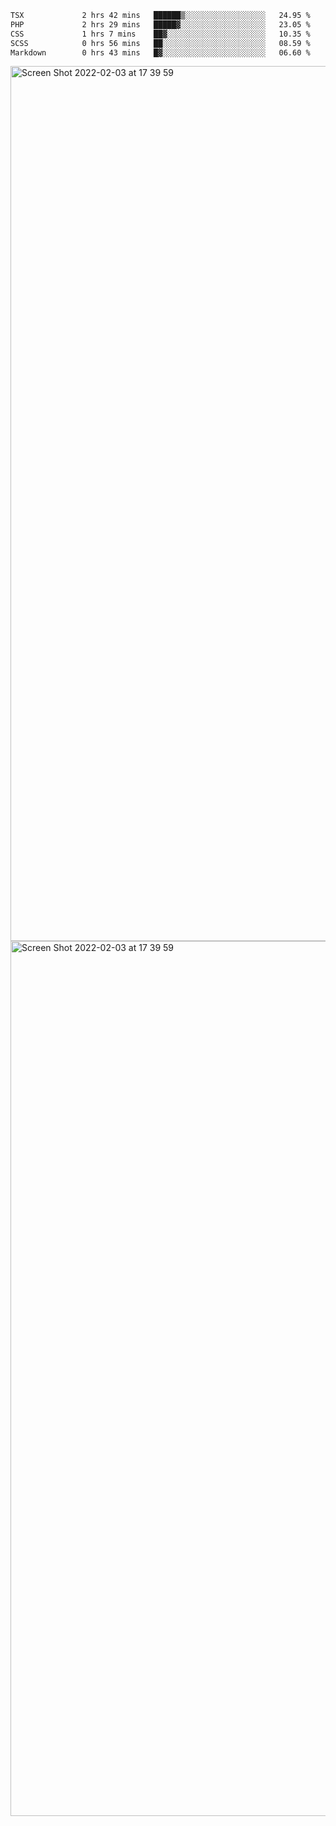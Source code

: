 <!--START_SECTION:waka-->

```txt
TSX             2 hrs 42 mins   ██████▒░░░░░░░░░░░░░░░░░░   24.95 %
PHP             2 hrs 29 mins   █████▓░░░░░░░░░░░░░░░░░░░   23.05 %
CSS             1 hrs 7 mins    ██▓░░░░░░░░░░░░░░░░░░░░░░   10.35 %
SCSS            0 hrs 56 mins   ██░░░░░░░░░░░░░░░░░░░░░░░   08.59 %
Markdown        0 hrs 43 mins   █▓░░░░░░░░░░░░░░░░░░░░░░░   06.60 %
```

<!--END_SECTION:waka-->

<img width="1400" alt="Screen Shot 2022-02-03 at 17 39 59" src="https://user-images.githubusercontent.com/45716542/152387304-f2b60485-53a6-4f4b-a818-5cefb1b0c0ae.png">
<img width="1400" alt="Screen Shot 2022-02-03 at 17 39 59" src="https://user-images.githubusercontent.com/45716542/152387273-ea5cdf21-2a45-44da-8bef-00c1763b1d42.png">
